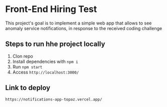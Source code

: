 # Front-End Hiring Test

This project's goal is to implement a simple web app that allows to see anomaly service notifications, in response to the received coding challenge

## Steps to run hhe project locally
1. Clon repo
2. Install dependencies with `npm i`
3. Run `npm start`
4. Access `http://localhost:3000/`

## Link to deploy
`https://notifications-app-topaz.vercel.app/`
